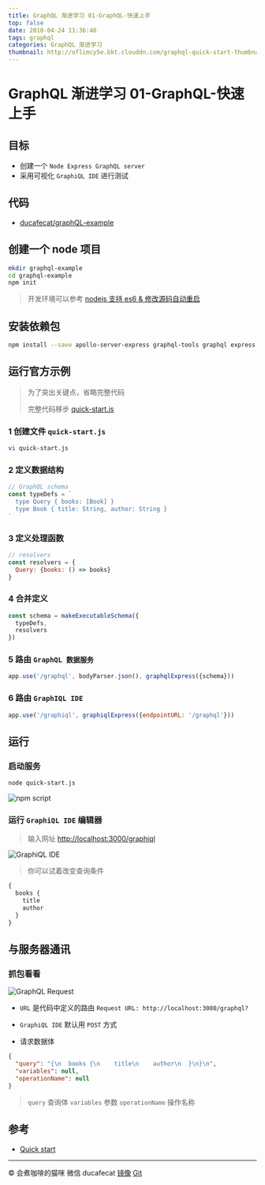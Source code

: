 ```yaml
---
title: GraphQL 渐进学习 01-GraphQL-快速上手
top: false
date: 2018-04-24 11:36:48
tags: graphql
categories: GraphQL 渐进学习
thumbnail: http://oflimcy5e.bkt.clouddn.com/graphql-quick-start-thumbnail.png?imageView2/2/w/800
---
```


# GraphQL 渐进学习 01-GraphQL-快速上手

## 目标

* 创建一个 `Node Express GraphQL server`
* 采用可视化 `GraphiQL IDE` 进行测试

## 代码

* [ducafecat/graphQL-example](https://github.com/ducafecat/graphQL-example)

## 创建一个 node 项目

```bash
mkdir graphql-example
cd graphql-example
npm init
```

> 开发环境可以参考 [nodejs 支持 es6 & 修改源码自动重启](/2018/04/26/nodejs-es6-nodemon/)

## 安装依赖包

```bash
npm install --save apollo-server-express graphql-tools graphql express body-parser
```

## 运行官方示例

> 为了突出关键点，省略完整代码
>
> 完整代码移步 [quick-start.js](https://github.com/ducafecat/graphQL-example/blob/master/quick-start.js)

### 1 创建文件 `quick-start.js`

```bash
vi quick-start.js
```

### 2 定义数据结构

```js
// GraphQL schema
const typeDefs = `
  type Query { books: [Book] }
  type Book { title: String, author: String }
`
```

### 3 定义处理函数

```js
// resolvers
const resolvers = {
  Query: {books: () => books}
}
```

### 4 合并定义

```js
const schema = makeExecutableSchema({
  typeDefs,
  resolvers
})
```

### 5 路由 `GraphQL 数据服务`

```js
app.use('/graphql', bodyParser.json(), graphqlExpress({schema}))
```

### 6 路由 `GraphIQL IDE`

```js
app.use('/graphiql', graphiqlExpress({endpointURL: '/graphql'}))
```

## 运行

### 启动服务

```bash
node quick-start.js
```

![npm script](http://oflimcy5e.bkt.clouddn.com/graphql-quick-start-script.png)

### 运行 `GraphiQL IDE` 编辑器 

> 输入网址 [http://localhost:3000/graphiql](http://localhost:3000/graphiql)

![GraphiQL IDE](http://oflimcy5e.bkt.clouddn.com/graphql-quick-start-graphiql.png)

> 你可以试着改变查询条件

```js
{
  books {
    title
    author
  }
}
```

## 与服务器通讯

### 抓包看看

![GraphQL Request](http://oflimcy5e.bkt.clouddn.com/graphql-quick-start-post.png)

* `URL` 是代码中定义的路由 `Request URL: http://localhost:3000/graphql?`

* `GraphiQL IDE` 默认用 `POST` 方式

* 请求数据体

```json
{
  "query": "{\n  books {\n    title\n    author\n  }\n}\n",
  "variables": null,
  "operationName": null
}
```

> `query` 查询体
> `variables` 参数
> `operationName` 操作名称

## 参考

* [Quick start](https://www.apollographql.com/docs/apollo-server/example.html)

---

© 会煮咖啡的猫咪
微信 ducafecat
[镜像](ducafecat.github.io) [Git](https://github.com/ducafecat)
